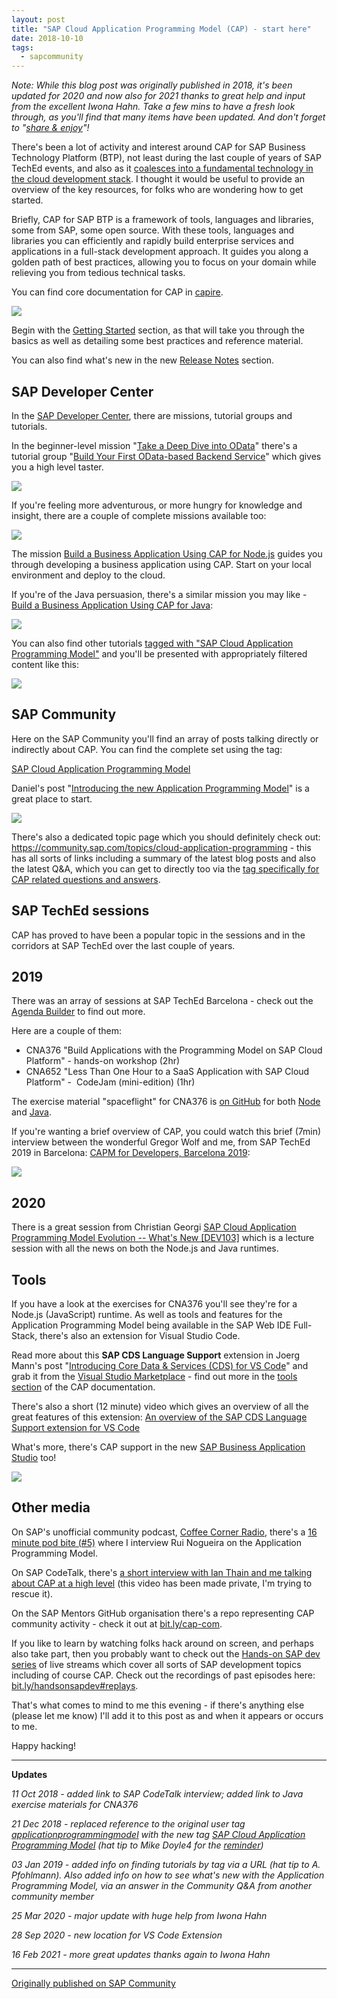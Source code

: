 ```yaml
---
layout: post
title: "SAP Cloud Application Programming Model (CAP) - start here"
date: 2018-10-10
tags:
  - sapcommunity
---
```

*Note: While this blog post was originally published in 2018, it's been
updated for 2020 and now also for 2021 thanks to great help and
input from the excellent Iwona Hahn. Take a few mins to have a fresh
look through, as you'll find that many items have been updated. And
don't forget to "[share &
enjoy](https://hitchhikers.fandom.com/wiki/Share_and_Enjoy)"!*

There's been a lot of activity and interest around CAP for SAP Business
Technology Platform (BTP), not least during the last couple of years of
SAP TechEd events, and also as it [coalesces into a fundamental
technology in the cloud development
stack](/blog/posts/2019/11/06/cap-is-important-because-it's-not-important/).
I thought it would be useful to provide an overview of the key
resources, for folks who are wondering how to get started.

Briefly, CAP for SAP BTP is a framework of tools, languages and
libraries, some from SAP, some open source. With these tools, languages
and libraries you can efficiently and rapidly build enterprise services
and applications in a full-stack development approach. It guides you
along a golden path of best practices, allowing you to focus on your
domain while relieving you from tedious technical tasks.

You can find core documentation for CAP in
[capire](https://cap.cloud.sap/docs/).

![](/images/2018/10/Screen-Shot-2020-07-01-at-09.27.28.png)

Begin with the [Getting
Started](https://cap.cloud.sap/docs/get-started/) section, as that will
take you through the basics as well as detailing some best practices and
reference material.

You can also find what's new in the new [Release
Notes](https://cap.cloud.sap/docs/releases/) section.

## SAP Developer Center

In the [SAP Developer Center](https://developers.sap.com/index.html),
there are missions, tutorial groups and tutorials.

In the beginner-level mission "[Take a Deep Dive into
OData](https://developers.sap.com/mission.scp-3-odata.html)" there's a
tutorial group "[Build Your First OData-based Backend
Service](https://developers.sap.com/group.scp-8-odata-service.html)"
which gives you a high level taster.

[![](/images/2018/10/Screen-Shot-2018-10-10-at-16.26.31.png)](https://developers.sap.com/mission.scp-3-odata.html)

If you're feeling more adventurous, or more hungry for knowledge and
insight, there are a couple of complete missions available too:

![](/images/2018/10/Screen-Shot-2020-07-01-at-09.29.24.png)

The mission [Build a Business Application Using CAP for
Node.js](https://developers.sap.com/mission.cp-starter-extensions-cap.html)
guides you through developing a business application using CAP. Start on
your local environment and deploy to the cloud.

If you're of the Java persuasion, there's a similar mission you may
like - [Build a Business Application Using CAP for
Java](https://developers.sap.com/mission.cap-java-app.html):

![](/images/2018/10/Screen-Shot-2020-07-01-at-09.30.29.png)

You can also find other tutorials [tagged with "SAP Cloud Application
Programming Model"](https://developers.sap.com/tutorial-navigator.html?tag=software-product-function:sap-cloud-application-programming-model) and you'll be presented with appropriately filtered content like this:

![](/images/2018/10/screenshot-2021-02-16-at-07.45.29.png)

## SAP Community

Here on the SAP Community you'll find an array of posts talking
directly or indirectly about CAP. You can find the complete set using
the tag:

[SAP Cloud Application Programming
Model](https://blogs.sap.com/tags/9f13aee1-834c-4105-8e43-ee442775e5ce/)

Daniel's post "[Introducing the new Application Programming
Model](https://blogs.sap.com/2018/06/05/introducing-the-new-application-programming-model-for-sap-cloud-platform/)"
is a great place to start.

![](/images/2018/10/overview.png)

There's also a dedicated topic page which you should definitely check
out: <https://community.sap.com/topics/cloud-application-programming> -
this has all sorts of links including a summary of the latest blog posts
and also the latest Q&A, which you can get to directly too via the [tag
specifically for CAP related questions and
answers](https://answers.sap.com/tags/9f13aee1-834c-4105-8e43-ee442775e5ce).

## SAP TechEd sessions

CAP has proved to have been a popular topic in the sessions and in the
corridors at SAP TechEd over the last couple of years.

## 2019

There was an array of sessions at SAP TechEd Barcelona - check out the
[Agenda
Builder](https://sessioncatalog.sapevents.com/go/agendabuilder.sessions/?l=221&locale=en_US) to
find out more.

Here are a couple of them:

-   CNA376 "Build Applications with the Programming Model on SAP Cloud
    Platform" - hands-on workshop (2hr)
-   CNA652 "Less Than One Hour to a SaaS Application with SAP Cloud
    Platform" -  CodeJam (mini-edition) (1hr)

The exercise material "spaceflight" for CNA376 is [on
GitHub](https://github.com/SAP/cloud-sample-spaceflight-node) for
both [Node](https://github.com/SAP/cloud-sample-spaceflight-node) and
[Java](https://github.com/SAP/cloud-sample-spaceflight-java).

If you're wanting a brief overview of CAP, you could watch this brief
(7min) interview between the wonderful Gregor Wolf and me, from SAP TechEd
2019 in Barcelona: [CAPM for Developers, Barcelona
2019](https://events.sap.com/teched/en/session/48917):

![](/images/2018/10/Screenshot-2020-03-25-at-07.05.37.png)

## 2020

There is a great session from Christian Georgi [SAP Cloud Application
Programming Model Evolution -- What's New
\[DEV103\]](https://events.sapteched.com/widget/sap/sapteched2020/Catalog/session/1602555751912001uqld)
which is a lecture session with all the news on both the Node.js and
Java runtimes.

## Tools

If you have a look at the exercises for CNA376 you'll see they're for
a Node.js (JavaScript) runtime. As well as tools and features for the
Application Programming Model being available in the SAP Web IDE
Full-Stack, there's also an extension for Visual Studio Code.

Read more about this **SAP CDS Language Support** extension in
Joerg Mann's post "[Introducing Core Data & Services (CDS) for VS
Code](https://blogs.sap.com/2018/10/09/introducing-core-data-services-cds-for-vs-code/)"
and grab it from the [Visual Studio
Marketplace](https://marketplace.visualstudio.com/items?itemName=SAPSE.vscode-cds#overview) -
find out more in the [tools
section](https://cap.cloud.sap/docs/get-started/tools#add-cds-editor) of
the CAP documentation.

There's also a short (12 minute) video which gives an overview of all
the great features of this extension: [An overview of the SAP CDS
Language Support extension for VS
Code](https://www.youtube.com/watch?v=eY7BTzch8w0)

What's more, there's CAP support in the new [SAP Business Application
Studio](https://blogs.sap.com/2020/02/27/sap-business-application-studio-is-generally-available/)
too!

![](/images/2018/10/screenshot-2021-02-16-at-07.43.30.png)

## Other media

On SAP's unofficial community podcast, [Coffee Corner
Radio](https://anchor.fm/sap-community-podcast/), there's a [16 minute
pod bite
(#5)](https://anchor.fm/sap-community-podcast/episodes/Pod-bite-5---DJ-Adams---interview-with-Rui-Nogueira-e1n1mu)
where I interview Rui Nogueira on the Application Programming Model.

On SAP CodeTalk, there's [a short interview with Ian Thain and me
talking about CAP at a high level](https://www.youtube.com/watch?v=GhEpcB7x4UA) (this video has been made private, I'm trying to rescue it).

On the SAP Mentors GitHub organisation there's a repo representing CAP
community activity - check it out at
[bit.ly/cap-com](https://bit.ly/cap-com).

If you like to learn by watching folks hack around on screen, and
perhaps also take part, then you probably want to check out the
[Hands-on SAP dev series](https://bit.ly/handsonsapdev) of live streams
which cover all sorts of SAP development topics including of course CAP.
Check out the recordings of past episodes here:
[bit.ly/handsonsapdev#replays](https://bit.ly/handsonsapdev#replays).

That's what comes to mind to me this evening - if there's anything
else (please let me know) I'll add it to this post as and when it
appears or occurs to me.

Happy hacking!

---

**Updates**

*11 Oct 2018 - added link to SAP CodeTalk interview; added link to Java
exercise materials for CNA376*

*21 Dec 2018 - replaced reference to the original user tag
[applicationprogrammingmodel](https://blogs.sap.com/tag/applicationprogrammingmodel/) with
the new tag [SAP Cloud Application Programming
Model](https://blogs.sap.com/tags/9f13aee1-834c-4105-8e43-ee442775e5ce/) (hat
tip to Mike Doyle4 for the
[reminder](https://blogs.sap.com/2018/10/10/application-programming-model-start-here/#comment-446336))*

*03 Jan 2019 - added info on finding tutorials by tag via a URL (hat tip
to A. Pfohlmann). Also added info on how to see what's new with the
Application Programming Model, via an answer in the Community Q&A
from another community member*

*25 Mar 2020 - major update with huge help from Iwona Hahn*

*28 Sep 2020 - new location for VS Code Extension*

*16 Feb 2021 - more great updates thanks again to Iwona Hahn*

---

[Originally published on SAP Community](https://community.sap.com/t5/technology-blogs-by-sap/sap-cloud-application-programming-model-cap-start-here/ba-p/13370128)
